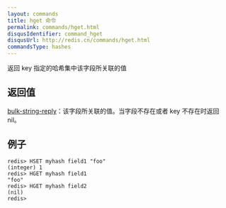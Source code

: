 ```yaml
---
layout: commands
title: hget 命令
permalink: commands/hget.html
disqusIdentifier: command_hget
disqusUrl: http://redis.cn/commands/hget.html
commandsType: hashes
---
```


返回 key 指定的哈希集中该字段所关联的值

## 返回值

[bulk-string-reply](/topics/protocol.html#bulk-string-reply)：该字段所关联的值。当字段不存在或者 key 不存在时返回nil。

## 例子

	redis> HSET myhash field1 "foo"
	(integer) 1
	redis> HGET myhash field1
	"foo"
	redis> HGET myhash field2
	(nil)
	redis> 
